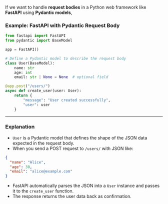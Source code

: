 If we want to handle **request bodies** in a Python web framework like **FastAPI** using **Pydantic models**, 
### Example: FastAPI with Pydantic Request Body

```python
from fastapi import FastAPI
from pydantic import BaseModel

app = FastAPI()

# Define a Pydantic model to describe the request body
class User(BaseModel):
    name: str
    age: int
    email: str | None = None  # optional field

@app.post("/users/")
async def create_user(user: User):
    return {
        "message": "User created successfully",
        "user": user
    }
```

---

### Explanation

- `User` is a Pydantic model that defines the shape of the JSON data expected in the request body.
- When you send a POST request to `/users/` with JSON like:

```json
{
  "name": "Alice",
  "age": 30,
  "email": "alice@example.com"
}
```

- FastAPI automatically parses the JSON into a `User` instance and passes it to the `create_user` function.
- The response returns the user data back as confirmation.
